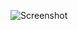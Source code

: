 ![Screenshot](https://raw.githubusercontent.com/Cryakl/Ultimate-RAT-Collection/refs/heads/main/Gh0stRat/Gh0st2011/Screenshot.png)
